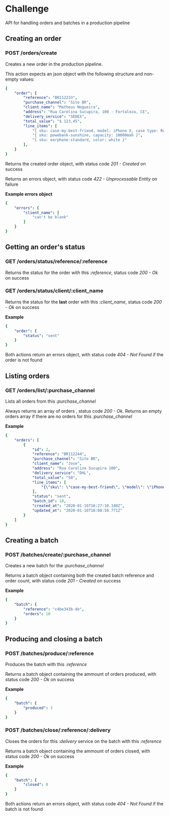 # Challenge

API for handling orders and batches in a production pipeline

## Creating an order

### POST /orders/create

Creates a new order in the production pipeline.

This action expects an json object with the following structure and non-empty values:
```yaml
{
    "order": {
        "reference": "BR112233",
        "purchase_channel": "Site BR",
        "client_name": "Matheus Nogueira",
        "address": "Rua Carolina Sucupira, 100 - Fortaleza, CE",
        "delivery_service": "SEDEX",
        "total_value": "$ 123,45",
        "line_items": [
            "{ sku: case-my-best-friend, model: iPhone X, case type: Rose Leather }",
            "{ sku: powebank-sunshine, capacity: 10000mah }",
            "{ sku: earphone-standard, color: white }"
        ],
    }
}
```
Returns the created order object, with status code *201 - Created* on success

Returns an errors object, with status code  *422 - Unprocessable Entity* on failure

**Example errors object**
```yaml
{
    "errors": {
        "client_name": [
            "can't be blank"
        ]
    }
}
```

## Getting an order's status

### GET /orders/status/reference/:reference

Returns the status for the order with this *:reference*, status code *200 - Ok* on success

### GET /orders/status/client/:client_name

Returns the status for the **last** order with this *:client_name*, status code *200 - Ok* on success

**Example**
```yaml
{
    "order": {
        "status": "sent"
    }
}
```

Both actions return an errors object, with status code  *404 - Not Found* if the order is not found

## Listing orders

### GET /orders/list/:purchase_channel

Lists all orders from this *:purchase_channel*

Always returns an array of orders , status code *200 - Ok*. Returns an empty orders array if there are no orders for this *:purchase_channel*

**Example**
```yaml
{
    "orders": [
        {
            "id": 2,
            "reference": "BR112244",
            "purchase_channel": "Site BR",
            "client_name": "Jose",
            "address": "Rua Carolina Sucupira 100",
            "delivery_service": "DHL",
            "total_value": "50",
            "line_items": [
                "{\"sku\": \"case-my-best-friend\", \"model\": \"iPhone X\", \"case type\": \"Rose Leather\"}"
            ],
            "status": "sent",
            "batch_id": 10,
            "created_at": "2020-01-16T16:27:10.140Z",
            "updated_at": "2020-01-16T18:08:50.771Z"
        }
    ]
}
```

## Creating a batch

### POST /batches/create/:purchase_channel

Creates a new batch for the *:purchase_channel*

Returns a batch object containing both the created batch reference and order count, with status code *201 - Created* on success

**Example**
```yaml
{
    "batch": {
        "reference": "c4be343b-de",
        "orders": 10
    }
}
```

## Producing and closing a batch 

### POST /batches/produce/:reference

Produces the batch with this *:reference*

Returns a batch object containing the ammount of orders produced, with status code *200 - Ok* on success

**Example**
```yaml
{
    "batch": {
        "produced": 3
    }
}
```

### POST /batches/close/:reference/:delivery

Closes the orders for this *:delivery* service on the batch with this *:reference*

Returns a batch object containing the ammount of orders closed, with status code *200 - Ok* on success

**Example**
```yaml
{
    "batch": {
        "closed": 0
    }
}
```

Both actions return an errors object, with status code  *404 - Not Found* if the batch is not found
